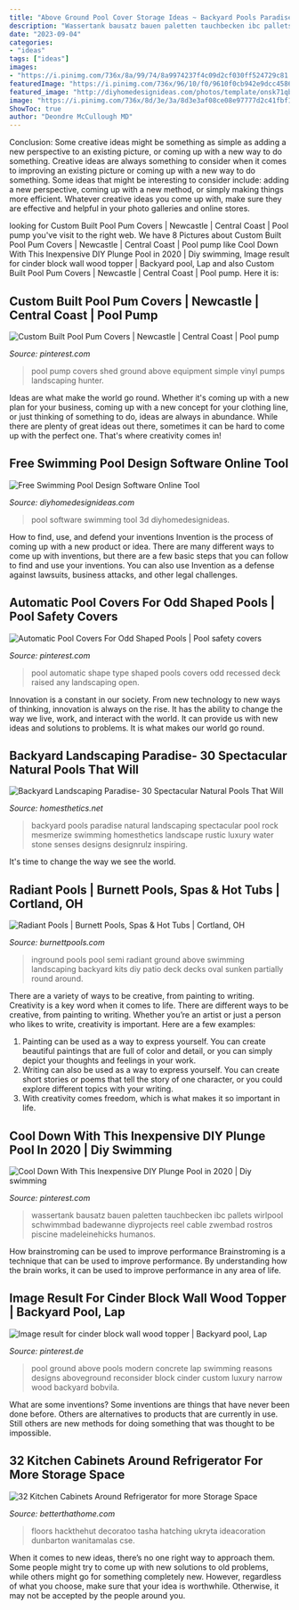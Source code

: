 ```yaml
---
title: "Above Ground Pool Cover Storage Ideas ~ Backyard Pools Paradise Natural Landscaping Spectacular Pool Rock Mesmerize Swimming Homesthetics Landscape Rustic Luxury Water Stone Senses Designs Designrulz Inspiring"
description: "Wassertank bausatz bauen paletten tauchbecken ibc pallets wirlpool schwimmbad badewanne diyprojects reel cable zwembad rostros piscine madeleinehicks humanos"
date: "2023-09-04"
categories:
- "ideas"
tags: ["ideas"]
images:
- "https://i.pinimg.com/736x/8a/99/74/8a9974237f4c09d2cf030ff524729c81.jpg"
featuredImage: "https://i.pinimg.com/736x/96/10/f0/9610f0cb942e9dcc4586e75d586186c8.jpg"
featured_image: "http://diyhomedesignideas.com/photos/template/onsk71qb5s1yfy0wttuw.jpeg"
image: "https://i.pinimg.com/736x/8d/3e/3a/8d3e3af08ce08e97777d2c41fbf1b039.jpg"
ShowToc: true
author: "Deondre McCullough MD"
---
```



Conclusion: Some creative ideas might be something as simple as adding a new perspective to an existing picture, or coming up with a new way to do something.
Creative ideas are always something to consider when it comes to improving an existing picture or coming up with a new way to do something. Some ideas that might be interesting to consider include: adding a new perspective, coming up with a new method, or simply making things more efficient. Whatever creative ideas you come up with, make sure they are effective and helpful in your photo galleries and online stores.

	

		
looking for Custom Built Pool Pum Covers | Newcastle | Central Coast | Pool pump you've visit to the right web. We have 8 Pictures about Custom Built Pool Pum Covers | Newcastle | Central Coast | Pool pump like Cool Down With This Inexpensive DIY Plunge Pool in 2020 | Diy swimming, Image result for cinder block wall wood topper | Backyard pool, Lap and also Custom Built Pool Pum Covers | Newcastle | Central Coast | Pool pump. Here it is:
		
    
## Custom Built Pool Pum Covers | Newcastle | Central Coast | Pool Pump

<img loading=lazy src="https://i.pinimg.com/736x/96/10/f0/9610f0cb942e9dcc4586e75d586186c8.jpg" onerror="this.onerror=null;this.src='https://tse4.mm.bing.net/th?id=OIP.A8MUyeA178lY8nCVnnh9fAAAAA&amp;pid=15.1';" alt="Custom Built Pool Pum Covers | Newcastle | Central Coast | Pool pump">

_Source: pinterest.com_

>pool pump covers shed ground above equipment simple vinyl pumps landscaping hunter. 

	

Ideas are what make the world go round. Whether it's coming up with a new plan for your business, coming up with a new concept for your clothing line, or just thinking of something to do, ideas are always in abundance. While there are plenty of great ideas out there, sometimes it can be hard to come up with the perfect one. That's where creativity comes in!

    
## Free Swimming Pool Design Software Online Tool

<img loading=lazy src="http://diyhomedesignideas.com/photos/template/onsk71qb5s1yfy0wttuw.jpeg" onerror="this.onerror=null;this.src='https://tse2.mm.bing.net/th?id=OIP.K_n0M9_ul3ImhsnRENS2IgHaEB&amp;pid=15.1';" alt="Free Swimming Pool Design Software Online Tool">

_Source: diyhomedesignideas.com_

>pool software swimming tool 3d diyhomedesignideas. 

	

How to find, use, and defend your inventions
Invention is the process of coming up with a new product or idea. There are many different ways to come up with inventions, but there are a few basic steps that you can follow to find and use your inventions. You can also use Invention as a defense against lawsuits, business attacks, and other legal challenges.

    
## Automatic Pool Covers For Odd Shaped Pools | Pool Safety Covers

<img loading=lazy src="https://i.pinimg.com/736x/db/90/ad/db90adeb80d405f547680349239ee171.jpg" onerror="this.onerror=null;this.src='https://tse4.mm.bing.net/th?id=OIP.5P9tSxrkdfOE7ohsVHg5bAHaFj&amp;pid=15.1';" alt="Automatic Pool Covers For Odd Shaped Pools | Pool safety covers">

_Source: pinterest.com_

>pool automatic shape type shaped pools covers odd recessed deck raised any landscaping open. 

	

Innovation is a constant in our society. From new technology to new ways of thinking, innovation is always on the rise. It has the ability to change the way we live, work, and interact with the world. It can provide us with new ideas and solutions to problems. It is what makes our world go round.

    
## Backyard Landscaping Paradise- 30 Spectacular Natural Pools That Will

<img loading=lazy src="https://cdn.homesthetics.net/wp-content/uploads/2014/05/Backyard-Landscaping-Paradise-30-Spectacular-Natural-Pools-That-Will-Mesmerize-You-homesthetics-18.jpg" onerror="this.onerror=null;this.src='https://tse3.mm.bing.net/th?id=OIP._fv3ooIv4fTKUeRhatX66gHaFr&amp;pid=15.1';" alt="Backyard Landscaping Paradise- 30 Spectacular Natural Pools That Will">

_Source: homesthetics.net_

>backyard pools paradise natural landscaping spectacular pool rock mesmerize swimming homesthetics landscape rustic luxury water stone senses designs designrulz inspiring. 

	

It's time to change the way we see the world.

    
## Radiant Pools | Burnett Pools, Spas &amp; Hot Tubs | Cortland, OH

<img loading=lazy src="https://burnettpools.com/wp-content/uploads/2016/11/SemiIGRoundTX-1024x768.jpg" onerror="this.onerror=null;this.src='https://tse1.mm.bing.net/th?id=OIP.TMsJI5gHTuvFm9DfhxKW8AHaFj&amp;pid=15.1';" alt="Radiant Pools | Burnett Pools, Spas &amp; Hot Tubs | Cortland, OH">

_Source: burnettpools.com_

>inground pools pool semi radiant ground above swimming landscaping backyard kits diy patio deck decks oval sunken partially round around. 

	

There are a variety of ways to be creative, from painting to writing.
Creativity is a key word when it comes to life. There are different ways to be creative, from painting to writing. Whether you’re an artist or just a person who likes to write, creativity is important. Here are a few examples: 
1. Painting can be used as a way to express yourself. You can create beautiful paintings that are full of color and detail, or you can simply depict your thoughts and feelings in your work. 
2. Writing can also be used as a way to express yourself. You can create short stories or poems that tell the story of one character, or you could explore different topics with your writing. 
3. With creativity comes freedom, which is what makes it so important in life.

    
## Cool Down With This Inexpensive DIY Plunge Pool In 2020 | Diy Swimming

<img loading=lazy src="https://i.pinimg.com/736x/8a/99/74/8a9974237f4c09d2cf030ff524729c81.jpg" onerror="this.onerror=null;this.src='https://tse4.mm.bing.net/th?id=OIP.lxB-nzpkeOvKLNlWU-CKiQAAAA&amp;pid=15.1';" alt="Cool Down With This Inexpensive DIY Plunge Pool in 2020 | Diy swimming">

_Source: pinterest.com_

>wassertank bausatz bauen paletten tauchbecken ibc pallets wirlpool schwimmbad badewanne diyprojects reel cable zwembad rostros piscine madeleinehicks humanos. 

	

How brainstroming can be used to improve performance
Brainstroming is a technique that can be used to improve performance. By understanding how the brain works, it can be used to improve performance in any area of life.

    
## Image Result For Cinder Block Wall Wood Topper | Backyard Pool, Lap

<img loading=lazy src="https://i.pinimg.com/736x/8d/3e/3a/8d3e3af08ce08e97777d2c41fbf1b039.jpg" onerror="this.onerror=null;this.src='https://tse1.mm.bing.net/th?id=OIP.rJeR4WFCZueRwzDC1Q2QTgAAAA&amp;pid=15.1';" alt="Image result for cinder block wall wood topper | Backyard pool, Lap">

_Source: pinterest.de_

>pool ground above pools modern concrete lap swimming reasons designs aboveground reconsider block cinder custom luxury narrow wood backyard bobvila. 

	

What are some inventions?
Some inventions are things that have never been done before. Others are alternatives to products that are currently in use. Still others are new methods for doing something that was thought to be impossible.

    
## 32 Kitchen Cabinets Around Refrigerator For More Storage Space

<img loading=lazy src="https://betterthathome.com/wp-content/uploads/2016/11/1-Kitchen-cabinets-around-refrigerator.jpg" onerror="this.onerror=null;this.src='https://tse4.mm.bing.net/th?id=OIP.DcubEYNQrAC-rRRf9zmrOQHaLH&amp;pid=15.1';" alt="32 Kitchen Cabinets Around Refrigerator for more Storage Space">

_Source: betterthathome.com_

>floors hackthehut decoratoo tasha hatching ukryta ideacoration dunbarton wanitamalas cse. 

	

When it comes to new ideas, there’s no one right way to approach them. Some people might try to come up with new solutions to old problems, while others might go for something completely new. However, regardless of what you choose, make sure that your idea is worthwhile. Otherwise, it may not be accepted by the people around you.

